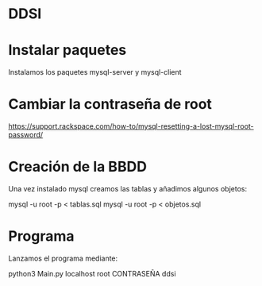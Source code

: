 # DDSI

# Instalar paquetes

Instalamos los paquetes mysql-server y mysql-client

# Cambiar la contraseña de root

https://support.rackspace.com/how-to/mysql-resetting-a-lost-mysql-root-password/

# Creación de la BBDD

Una vez instalado mysql creamos las tablas y añadimos algunos objetos:

mysql -u root -p < tablas.sql
mysql -u root -p < objetos.sql

# Programa

Lanzamos el programa mediante:

python3 Main.py localhost root CONTRASEÑA ddsi
